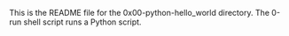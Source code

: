 This is the README file for the 0x00-python-hello_world directory.
The 0-run shell script runs a Python script.
